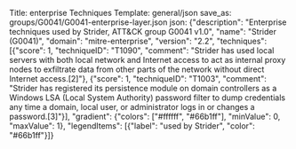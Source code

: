 Title: enterprise Techniques
Template: general/json
save_as: groups/G0041/G0041-enterprise-layer.json
json: {"description": "Enterprise techniques used by Strider, ATT&CK group G0041 v1.0", "name": "Strider (G0041)", "domain": "mitre-enterprise", "version": "2.2", "techniques": [{"score": 1, "techniqueID": "T1090", "comment": "Strider has used local servers with both local network and Internet access to act as internal proxy nodes to exfiltrate data from other parts of the network without direct Internet access.[2]"}, {"score": 1, "techniqueID": "T1003", "comment": "Strider has registered its persistence module on domain controllers as a Windows LSA (Local System Authority) password filter to dump credentials any time a domain, local user, or administrator logs in or changes a password.[3]"}], "gradient": {"colors": ["#ffffff", "#66b1ff"], "minValue": 0, "maxValue": 1}, "legendItems": [{"label": "used by Strider", "color": "#66b1ff"}]}